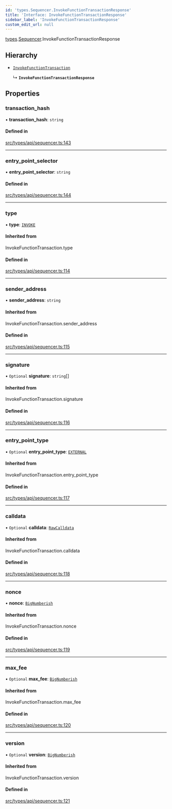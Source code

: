 ```yaml
---
id: 'types.Sequencer.InvokeFunctionTransactionResponse'
title: 'Interface: InvokeFunctionTransactionResponse'
sidebar_label: 'InvokeFunctionTransactionResponse'
custom_edit_url: null
---
```


[types](../namespaces/types.md).[Sequencer](../namespaces/types.Sequencer.md).InvokeFunctionTransactionResponse

## Hierarchy

- [`InvokeFunctionTransaction`](../namespaces/types.Sequencer.md#invokefunctiontransaction)

  ↳ **`InvokeFunctionTransactionResponse`**

## Properties

### transaction_hash

• **transaction_hash**: `string`

#### Defined in

[src/types/api/sequencer.ts:143](https://github.com/0xs34n/starknet.js/blob/develop/src/types/api/sequencer.ts#L143)

---

### entry_point_selector

• **entry_point_selector**: `string`

#### Defined in

[src/types/api/sequencer.ts:144](https://github.com/0xs34n/starknet.js/blob/develop/src/types/api/sequencer.ts#L144)

---

### type

• **type**: [`INVOKE`](../enums/types.TransactionType.md#invoke)

#### Inherited from

InvokeFunctionTransaction.type

#### Defined in

[src/types/api/sequencer.ts:114](https://github.com/0xs34n/starknet.js/blob/develop/src/types/api/sequencer.ts#L114)

---

### sender_address

• **sender_address**: `string`

#### Inherited from

InvokeFunctionTransaction.sender_address

#### Defined in

[src/types/api/sequencer.ts:115](https://github.com/0xs34n/starknet.js/blob/develop/src/types/api/sequencer.ts#L115)

---

### signature

• `Optional` **signature**: `string`[]

#### Inherited from

InvokeFunctionTransaction.signature

#### Defined in

[src/types/api/sequencer.ts:116](https://github.com/0xs34n/starknet.js/blob/develop/src/types/api/sequencer.ts#L116)

---

### entry_point_type

• `Optional` **entry_point_type**: [`EXTERNAL`](../enums/types.EntryPointType.md#external)

#### Inherited from

InvokeFunctionTransaction.entry_point_type

#### Defined in

[src/types/api/sequencer.ts:117](https://github.com/0xs34n/starknet.js/blob/develop/src/types/api/sequencer.ts#L117)

---

### calldata

• `Optional` **calldata**: [`RawCalldata`](../namespaces/types.md#rawcalldata)

#### Inherited from

InvokeFunctionTransaction.calldata

#### Defined in

[src/types/api/sequencer.ts:118](https://github.com/0xs34n/starknet.js/blob/develop/src/types/api/sequencer.ts#L118)

---

### nonce

• **nonce**: [`BigNumberish`](../namespaces/types.md#bignumberish)

#### Inherited from

InvokeFunctionTransaction.nonce

#### Defined in

[src/types/api/sequencer.ts:119](https://github.com/0xs34n/starknet.js/blob/develop/src/types/api/sequencer.ts#L119)

---

### max_fee

• `Optional` **max_fee**: [`BigNumberish`](../namespaces/types.md#bignumberish)

#### Inherited from

InvokeFunctionTransaction.max_fee

#### Defined in

[src/types/api/sequencer.ts:120](https://github.com/0xs34n/starknet.js/blob/develop/src/types/api/sequencer.ts#L120)

---

### version

• `Optional` **version**: [`BigNumberish`](../namespaces/types.md#bignumberish)

#### Inherited from

InvokeFunctionTransaction.version

#### Defined in

[src/types/api/sequencer.ts:121](https://github.com/0xs34n/starknet.js/blob/develop/src/types/api/sequencer.ts#L121)
